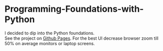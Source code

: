 # Programming-Foundations-with-Python
I decided to dip into the Python foundations.
<br />
See the project on [ Github Pages](https://vyacheslavv44.github.io/Programming-Foundations-with-Python).
For the best UI decrease browser zoom till 50% on average monitors or laptop screens.